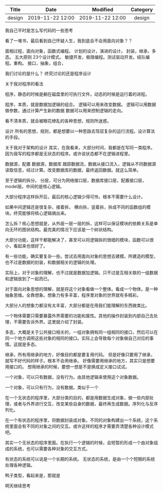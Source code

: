 | Title                | Date             | Modified         | Category          |
|:--------------------:|:----------------:|:----------------:|:-----------------:|
| design      | 2019-11-22 12:00 | 2019-11-22 12:00 | design   |




  
我自己平时是怎么写代码的一些思考

看了一堆书，最后看到自己怀疑人生，我到底会不会用面向对象？？



面相过程，面向对象，函数式编程。
计划的设计，演进的设计。
封装，继承，多态。
五大原则
23个设计模式。
敏捷开发，极限编程。测试驱动开发。结队编程。重构。
接口，抽象，组合，




我们讨论的是什么？
终究讨论的还是程序设计


关于我对程序的看法

程序，静态的时候是躺在磁盘里的可执行文件。动态的时候是运行着的进程。

程序，本质，就是数据加逻辑的组合。
逻辑可以用来改变数据。
逻辑可以用数据做参数，通过计算产生新的数据
数据可以用来控制逻辑的走向。

看不清本质，就会被眼花缭乱的各种思想，规则所迷惑。

设计
所有的思想，规则，都是想要以一种思路去驾驭复杂的运行流程。设计算法的手段。

 
关于我对于架构的设计
其实，在我看来，大部分时间，我都是在写同一类程序。因为我写的程序都是无状态的程序。或许说状态都不在逻辑进程里。

数据源，配置
数据源，数据库
跟踪数据流，数据从接口流入，逻辑从不同数据源读取信息，经过计算。改变数据库的数据，最终返回数据。就这么简单。

至于逻辑的拆分。
分层，可分为网络接口层，数据库接口层，配置接口层，model层。中间的是核心逻辑。

大部分程序这样拆开后，最后的核心逻辑少得可怜，根本不需要什么设计。

如果中间逻辑还是很复杂，接着拆，
横向拆，竖着拆，拆成不同的函数组的模块。终究能够将核心逻辑摘出来。

怎么拆？核心思想就是，从外层一层一层的拆，这样可以保证模块的依赖关系是单向无环的图状结构。最完美的情况下应该是一个树状结构。



大部分功能，这样干都能解决了，甚至可以将逻辑拆的很细的模块，函数可以很小，看起来也很好了。

有一些功能，确实要复杂一些。尝试去用面向对象的思想去建模。所建造的模型，也不过是数据的封装，和数据相关的逻辑的处理。

实际上，对于对象的理解，也不过就是数据加逻辑。只不过是互相关联的一组数据和逻辑放到了一起而已。

对于面向对象思想的理解，就是将这个对象看做一个整体。看成一个物体。是一种抽象思维。全靠想象。想象力有多丰富，程序里对象的世界就有多精彩。

大部分人的想象力都没有太丰富，大部分都是在用我们能理解的东西做类比。

一个物体需要只需要暴露外界需要的功能和属性。其他的操作封装到内部自己去处理，不需要告诉外界。这里就介绍了封装。   


多态，大概是关于公共接口相关的，一组对象拥有同一组相同的接口，然后可以在同一个地方调用这些对象的相同的接口。实际上会导致每个对象做自己对应的事情。这就是多态。

继承，所有用继承的地方，好像目的都是要复用代码。
但是好像只要用了继承，就写不好代码的样子。根本不会用继承。
好像需要用继承的地方，其实只是想要用接口的。
想用继承的时候，要想一想是不是换成定义接口试试。


一个对象，可以只有数据，没有行为。由其他逻辑来使用这个对象数据。

一个对象，可以只有行为，没有数据。类似于一个


在一个无状态的程序里，大部分类的目的，都是用数据生成对象，做一些内部处理，或者与外界进行交互，改变某些自身的数据，最终再生成数据。序列化与反序列化。

在一个有状态的程序里，将数据封装成对象。不同的对象构建出一个系统，这个系统里面会有不同的对象之间的交互。或许这样的程序才需要弄清楚各种设计模式吧。

其实一个无状态的程序里面。在执行一个逻辑的时候，会短暂的形成一个由对象组成的系统，也可以需要各种对象的交互方式。

有状态的系统可以说是一个长期的系统。
无状态的系统，是由一个个短期的系统处理各种逻辑。




鸭子类型，看起来是，那就是



明天继续思考


